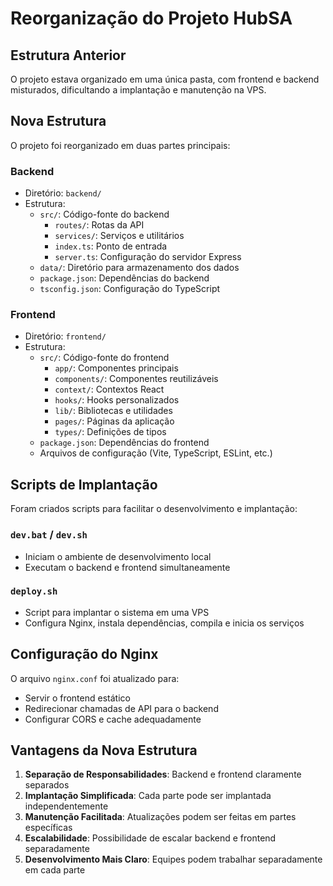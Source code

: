# Reorganização do Projeto HubSA

## Estrutura Anterior
O projeto estava organizado em uma única pasta, com frontend e backend misturados, dificultando a implantação e manutenção na VPS.

## Nova Estrutura
O projeto foi reorganizado em duas partes principais:

### Backend
- Diretório: `backend/`
- Estrutura:
  - `src/`: Código-fonte do backend
    - `routes/`: Rotas da API
    - `services/`: Serviços e utilitários
    - `index.ts`: Ponto de entrada
    - `server.ts`: Configuração do servidor Express
  - `data/`: Diretório para armazenamento dos dados
  - `package.json`: Dependências do backend
  - `tsconfig.json`: Configuração do TypeScript

### Frontend
- Diretório: `frontend/`
- Estrutura:
  - `src/`: Código-fonte do frontend
    - `app/`: Componentes principais
    - `components/`: Componentes reutilizáveis
    - `context/`: Contextos React
    - `hooks/`: Hooks personalizados
    - `lib/`: Bibliotecas e utilidades
    - `pages/`: Páginas da aplicação
    - `types/`: Definições de tipos
  - `package.json`: Dependências do frontend
  - Arquivos de configuração (Vite, TypeScript, ESLint, etc.)

## Scripts de Implantação
Foram criados scripts para facilitar o desenvolvimento e implantação:

### `dev.bat` / `dev.sh`
- Iniciam o ambiente de desenvolvimento local
- Executam o backend e frontend simultaneamente

### `deploy.sh`
- Script para implantar o sistema em uma VPS
- Configura Nginx, instala dependências, compila e inicia os serviços

## Configuração do Nginx
O arquivo `nginx.conf` foi atualizado para:
- Servir o frontend estático
- Redirecionar chamadas de API para o backend
- Configurar CORS e cache adequadamente

## Vantagens da Nova Estrutura
1. **Separação de Responsabilidades**: Backend e frontend claramente separados
2. **Implantação Simplificada**: Cada parte pode ser implantada independentemente
3. **Manutenção Facilitada**: Atualizações podem ser feitas em partes específicas
4. **Escalabilidade**: Possibilidade de escalar backend e frontend separadamente
5. **Desenvolvimento Mais Claro**: Equipes podem trabalhar separadamente em cada parte 